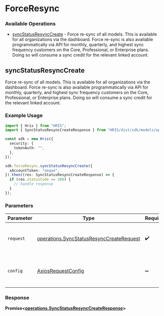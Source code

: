 # ForceResync

### Available Operations

* [syncStatusResyncCreate](#syncstatusresynccreate) - Force re-sync of all models. This is available for all organizations via the dashboard. Force re-sync is also available programmatically via API for monthly, quarterly, and highest sync frequency customers on the Core, Professional, or Enterprise plans. Doing so will consume a sync credit for the relevant linked account.

## syncStatusResyncCreate

Force re-sync of all models. This is available for all organizations via the dashboard. Force re-sync is also available programmatically via API for monthly, quarterly, and highest sync frequency customers on the Core, Professional, or Enterprise plans. Doing so will consume a sync credit for the relevant linked account.

### Example Usage

```typescript
import { Hris } from "HRIS";
import { SyncStatusResyncCreateResponse } from "HRIS/dist/sdk/models/operations";

const sdk = new Hris({
  security: {
    tokenAuth: "",
  },
});

sdk.forceResync.syncStatusResyncCreate({
  xAccountToken: "neque",
}).then((res: SyncStatusResyncCreateResponse) => {
  if (res.statusCode == 200) {
    // handle response
  }
});
```

### Parameters

| Parameter                                                                                            | Type                                                                                                 | Required                                                                                             | Description                                                                                          |
| ---------------------------------------------------------------------------------------------------- | ---------------------------------------------------------------------------------------------------- | ---------------------------------------------------------------------------------------------------- | ---------------------------------------------------------------------------------------------------- |
| `request`                                                                                            | [operations.SyncStatusResyncCreateRequest](../../models/operations/syncstatusresynccreaterequest.md) | :heavy_check_mark:                                                                                   | The request object to use for the request.                                                           |
| `config`                                                                                             | [AxiosRequestConfig](https://axios-http.com/docs/req_config)                                         | :heavy_minus_sign:                                                                                   | Available config options for making requests.                                                        |


### Response

**Promise<[operations.SyncStatusResyncCreateResponse](../../models/operations/syncstatusresynccreateresponse.md)>**

